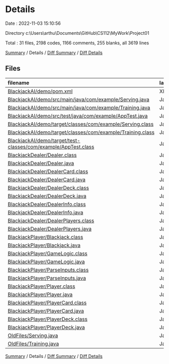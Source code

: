 # Details

Date : 2022-11-03 15:10:56

Directory c:\\Users\\arthu\\Documents\\GitHub\\CS112\\MyWork\\Project01

Total : 31 files,  2198 codes, 1166 comments, 255 blanks, all 3619 lines

[Summary](results.md) / Details / [Diff Summary](diff.md) / [Diff Details](diff-details.md)

## Files
| filename | language | code | comment | blank | total |
| :--- | :--- | ---: | ---: | ---: | ---: |
| [BlackjackAI/demo/pom.xml](/BlackjackAI/demo/pom.xml) | XML | 111 | 4 | 9 | 124 |
| [BlackjackAI/demo/src/main/java/com/example/Serving.java](/BlackjackAI/demo/src/main/java/com/example/Serving.java) | Java | 87 | 210 | 38 | 335 |
| [BlackjackAI/demo/src/main/java/com/example/Training.java](/BlackjackAI/demo/src/main/java/com/example/Training.java) | Java | 140 | 182 | 51 | 373 |
| [BlackjackAI/demo/src/test/java/com/example/AppTest.java](/BlackjackAI/demo/src/test/java/com/example/AppTest.java) | Java | 6 | 11 | 4 | 21 |
| [BlackjackAI/demo/target/classes/com/example/Serving.class](/BlackjackAI/demo/target/classes/com/example/Serving.class) | Java | 49 | 0 | 0 | 49 |
| [BlackjackAI/demo/target/classes/com/example/Training.class](/BlackjackAI/demo/target/classes/com/example/Training.class) | Java | 92 | 0 | 0 | 92 |
| [BlackjackAI/demo/target/test-classes/com/example/AppTest.class](/BlackjackAI/demo/target/test-classes/com/example/AppTest.class) | Java | 6 | 0 | 0 | 6 |
| [BlackjackDealer/Dealer.class](/BlackjackDealer/Dealer.class) | Java | 83 | 0 | 0 | 83 |
| [BlackjackDealer/Dealer.java](/BlackjackDealer/Dealer.java) | Java | 110 | 19 | 4 | 133 |
| [BlackjackDealer/DealerCard.class](/BlackjackDealer/DealerCard.class) | Java | 38 | 0 | 0 | 38 |
| [BlackjackDealer/DealerCard.java](/BlackjackDealer/DealerCard.java) | Java | 52 | 5 | 4 | 61 |
| [BlackjackDealer/DealerDeck.class](/BlackjackDealer/DealerDeck.class) | Java | 41 | 12 | 0 | 53 |
| [BlackjackDealer/DealerDeck.java](/BlackjackDealer/DealerDeck.java) | Java | 123 | 18 | 8 | 149 |
| [BlackjackDealer/DealerInfo.class](/BlackjackDealer/DealerInfo.class) | Java | 8 | 0 | 0 | 8 |
| [BlackjackDealer/DealerInfo.java](/BlackjackDealer/DealerInfo.java) | Java | 5 | 0 | 0 | 5 |
| [BlackjackDealer/DealerPlayers.class](/BlackjackDealer/DealerPlayers.class) | Java | 87 | 0 | 0 | 87 |
| [BlackjackDealer/DealerPlayers.java](/BlackjackDealer/DealerPlayers.java) | Java | 201 | 100 | 11 | 312 |
| [BlackjackPlayer/Blackjack.class](/BlackjackPlayer/Blackjack.class) | Java | 10 | 0 | 0 | 10 |
| [BlackjackPlayer/Blackjack.java](/BlackjackPlayer/Blackjack.java) | Java | 11 | 0 | 0 | 11 |
| [BlackjackPlayer/GameLogic.class](/BlackjackPlayer/GameLogic.class) | Java | 36 | 0 | 0 | 36 |
| [BlackjackPlayer/GameLogic.java](/BlackjackPlayer/GameLogic.java) | Java | 153 | 203 | 13 | 369 |
| [BlackjackPlayer/ParseInputs.class](/BlackjackPlayer/ParseInputs.class) | Java | 68 | 9 | 1 | 78 |
| [BlackjackPlayer/ParseInputs.java](/BlackjackPlayer/ParseInputs.java) | Java | 226 | 44 | 14 | 284 |
| [BlackjackPlayer/Player.class](/BlackjackPlayer/Player.class) | Java | 32 | 0 | 0 | 32 |
| [BlackjackPlayer/Player.java](/BlackjackPlayer/Player.java) | Java | 58 | 7 | 4 | 69 |
| [BlackjackPlayer/PlayerCard.class](/BlackjackPlayer/PlayerCard.class) | Java | 39 | 0 | 0 | 39 |
| [BlackjackPlayer/PlayerCard.java](/BlackjackPlayer/PlayerCard.java) | Java | 52 | 5 | 4 | 61 |
| [BlackjackPlayer/PlayerDeck.class](/BlackjackPlayer/PlayerDeck.class) | Java | 21 | 5 | 0 | 26 |
| [BlackjackPlayer/PlayerDeck.java](/BlackjackPlayer/PlayerDeck.java) | Java | 53 | 7 | 3 | 63 |
| [OldFiles/Serving.java](/OldFiles/Serving.java) | Java | 71 | 143 | 36 | 250 |
| [OldFiles/Training.java](/OldFiles/Training.java) | Java | 129 | 182 | 51 | 362 |

[Summary](results.md) / Details / [Diff Summary](diff.md) / [Diff Details](diff-details.md)